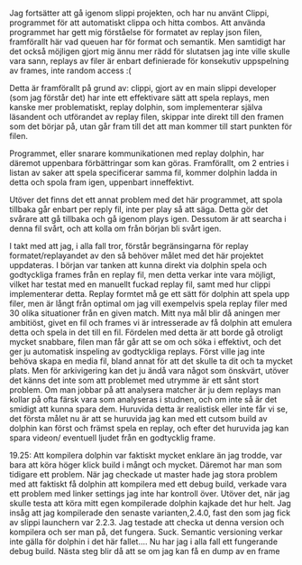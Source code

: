 Jag fortsätter att gå igenom slippi projekten, och har nu använt Clippi, programmet för att automatiskt clippa och hitta combos. Att använda programmet har gett mig förståelse för
formatet av replay json filen, framförallt här vad queuen har för format och semantik. Men samtidigt har det också möjligen gjort mig ännu mer rädd för slutatsen jag inte ville skulle vara sann,
replays av filer är enbart definierade för konsekutiv uppspelning av frames, inte random access :(

Detta är framförallt på grund av: clippi, gjort av en main slippi developer (som jag förstår det) har inte ett effektivare sätt att spela replays, men kanske mer problematiskt, 
replay dolphin, som implementerar själva läsandent och utförandet av replay filen, skippar inte direkt till den framen som det börjar på, utan går fram till det att man kommer till start punkten
för filen.

Programmet, eller snarare kommunikationen med replay dolphin, har däremot uppenbara förbättringar som kan göras. Framförallt, om 2 entries i listan av saker att spela specificerar samma fil, kommer 
dolphin ladda in detta och spola fram igen, uppenbart inneffektivt.

Utöver det finns det ett annat problem med det här programmet, att spola tillbaka går enbart per reply fil, inte per play så att säga. Detta gör det svårare att gå tillbaka och gå igenom plays igen.
Dessutom är att searcha i denna fil svårt, och att kolla om från början bli svårt igen. 

I takt med att jag, i alla fall tror, förstår begränsingarna för replay formatet/replayandet av den så behöver målet med det här projektet uppdateras. I början var tanken att kunna direkt via dolphin
spela och godtyckliga frames från en replay fil, men detta verkar inte vara möjligt, vilket har testat med en manuellt fuckad replay fil, samt med hur clippi implementerar detta. Replay formtet
må ge ett sätt för dolphin att spela upp filer, men är långt från optimal om jag vill exempelvis spela replay filer med 30 olika situationer från en given match. Mitt nya mål blir då aningen mer ambitiöst, 
givet en fil och frames vi är intresserade av få dolphin att emulera detta och spela in det till en fil. Fördelen med detta är att borde gå otroligt mycket snabbare, filen man får går att se om och söka
i effektivt, och det ger ju automatisk inspeling av godtyckliga replays. Först ville jag inte behöva skapa en media fil, bland annat för att det skulle ta dit och ta mycket plats. Men för arkivigering 
kan det ju ändå vara något som önskvärt, utöver det känns det inte som att problemet med utrymme är ett sånt stort problem. Om man jobbar på att analysera matcher är ju dem replays man kollar på ofta färsk 
vara som analyseras i studnen, och om inte så är det smidigt att kunna spara dem. Huruvida detta är realistisk eller inte får vi se, det första målet nu är att se huruvida jag kan med ett cutsom build
av dolphin kan först och främst spela en replay, och efter det huruvida jag kan spara videon/ eventuell ljudet från en godtycklig frame.


19.25:
Att kompilera dolphin var faktiskt mycket enklare än jag trodde, var bara att köra höger klick build i mångt och mycket. Däremot har man som tidigare ett problem. När jag checkade ut master hade 
jag stora problem med att faktiskt få dolphin att kompilera med ett debug build, verkade vara ett problem med linker settings jag inte har kontroll över. Utöver det, när jag skulle testa att köra mitt
egen kompilerade dolphin kajkade det hur helt. Jag insåg att jag kompilerade den senaste varianten,2.4.0, fast den som jag fick av slippi launchern var 2.2.3. Jag testade att checka ut denna version 
och kompilera och ser man på, det fungera. Suck. Semantic versioning verkar inte gälla för dolphin i det här fallet....
Nu har jag i alla fall ett fungerande debug build. Nästa steg blir då att se om jag kan få en dump av en frame